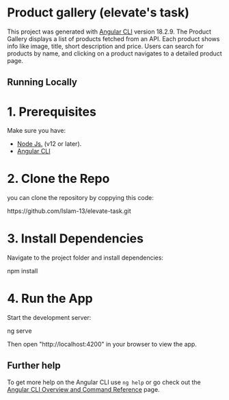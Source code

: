 # Product gallery (elevate's task)

This project was generated with [Angular CLI](https://github.com/angular/angular-cli) version 18.2.9.
The Product Gallery displays a list of products fetched from an API. Each product shows info like image, title, short description and price. Users can search for products by name, and clicking on a product navigates to a detailed product page.

## Running Locally

# 1. Prerequisites

<p>Make sure you have:</p>
<ul>
  <li>
    <a href="https://nodejs.org" target="_blank">Node Js.</a> (v12 or later).
  </li>
  <li>
    <a href="https://angular.dev/tools/cli" target="_blank">Angular CLI</a>
  </li>
</ul>

# 2. Clone the Repo

you can clone the repository by coppying this code:

<p> https://github.com/Islam-13/elevate-task.git </p>

# 3. Install Dependencies

Navigate to the project folder and install dependencies:
<p>npm install</p>

# 4. Run the App

Start the development server:
<p>ng serve</p>
<p>Then open "http://localhost:4200" in your browser to view the app.</p>


## Further help

To get more help on the Angular CLI use `ng help` or go check out the [Angular CLI Overview and Command Reference](https://angular.dev/tools/cli) page.
